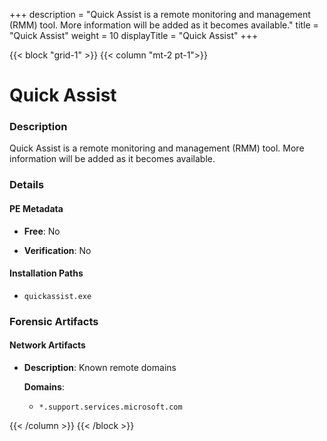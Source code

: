 +++
description = "Quick Assist is a remote monitoring and management (RMM) tool. More information will be added as it becomes available."
title = "Quick Assist"
weight = 10
displayTitle = "Quick Assist"
+++


{{< block "grid-1" >}}
{{< column "mt-2 pt-1">}}

# Quick Assist


### Description

Quick Assist is a remote monitoring and management (RMM) tool. More information will be added as it becomes available.




### Details


#### PE Metadata


- **Free**: No

- **Verification**: No




#### Installation Paths
- `quickassist.exe`

### Forensic Artifacts




#### Network Artifacts

- **Description**: Known remote domains

  **Domains**:
    - `*.support.services.microsoft.com`








{{< /column >}}
{{< /block >}}
